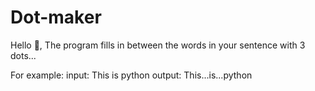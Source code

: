 # Dot-maker
Hello 👋, The program fills in between the words in your sentence with 3 dots...

For example:
input: This is python
output: This...is...python
